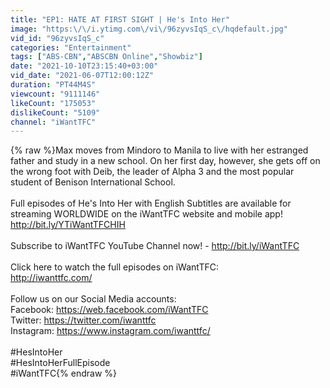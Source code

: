```yaml
---
title: "EP1: HATE AT FIRST SIGHT | He's Into Her"
image: "https:\/\/i.ytimg.com\/vi\/96zyvsIqS_c\/hqdefault.jpg"
vid_id: "96zyvsIqS_c"
categories: "Entertainment"
tags: ["ABS-CBN","ABSCBN Online","Showbiz"]
date: "2021-10-10T23:15:40+03:00"
vid_date: "2021-06-07T12:00:12Z"
duration: "PT44M4S"
viewcount: "9111146"
likeCount: "175053"
dislikeCount: "5109"
channel: "iWantTFC"
---
```

{% raw %}Max moves from Mindoro to Manila to live with her estranged father and study in a new school. On her first day, however, she gets off on the wrong foot with Deib, the leader of Alpha 3 and the most popular student of Benison International School.<br /><br />Full episodes of He's Into Her with English Subtitles are available for streaming WORLDWIDE on the iWantTFC website and mobile app! <a rel="nofollow" target="blank" href="http://bit.ly/YTiWantTFCHIH">http://bit.ly/YTiWantTFCHIH</a><br /><br />Subscribe to iWantTFC YouTube Channel now! - <a rel="nofollow" target="blank" href="http://bit.ly/iWantTFC">http://bit.ly/iWantTFC</a><br /><br />Click here to watch the full episodes on iWantTFC: <br /><a rel="nofollow" target="blank" href="http://iwanttfc.com/">http://iwanttfc.com/</a><br /><br />Follow us on our Social Media accounts:<br />Facebook: <a rel="nofollow" target="blank" href="https://web.facebook.com/iWantTFC">https://web.facebook.com/iWantTFC</a><br />Twitter: <a rel="nofollow" target="blank" href="https://twitter.com/iwanttfc">https://twitter.com/iwanttfc</a><br />Instagram: <a rel="nofollow" target="blank" href="https://www.instagram.com/iwanttfc/">https://www.instagram.com/iwanttfc/</a><br /><br />#HesIntoHer<br />#HesIntoHerFullEpisode<br />#iWantTFC{% endraw %}

